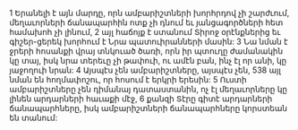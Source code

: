 1 Երանելի է այն մարդը,
որն ամբարիշտների խորհրդով չի շարժւում,
մեղաւորների ճանապարհին ոտք չի դնում
եւ յանցագործների հետ համախոհ չի լինում,
2 այլ հաճոյք է ստանում Տիրոջ օրէնքներից
եւ գիշեր-ցերեկ խորհում է Նրա պատուիրանների մասին:
3 Նա նման է ջրերի հոսանքի վրայ տնկուած ծառի,
որն իր պտուղը ժամանակին կը տայ,
իսկ նրա տերեւը չի թափուի,
ու ամէն բան, ինչ էլ որ անի, կը յաջողուի նրան:
4 Այսպէս չեն ամբարիշտները, այսպէս չեն,
538 այլ նման են հողմափոշու, որ հոսում է երկրի երեսին:
5 Ուստի ամբարիշտները չեն դիմանայ դատաստանին,
ոչ էլ մեղաւորները կը լինեն արդարների հաւաքի մէջ,
6 քանզի Տէրը գիտէ արդարների ճանապարհները,
իսկ ամբարիշտների ճանապարհները կորստեան են տանում:
